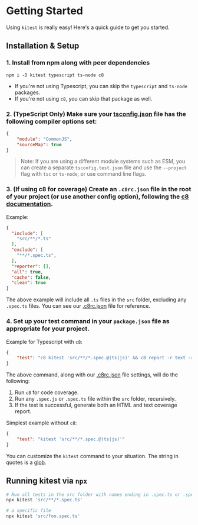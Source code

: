 # Getting Started

Using `kitest` is really easy! Here's a quick guide to get you started.

## Installation & Setup

### 1. Install from npm along with peer dependencies

```console
npm i -D kitest typescript ts-node c8 
```

- If you're not using Typescript, you can skip the `typescript` and `ts-node` packages.
- If you're not using `c8`, you can skip that package as well.
   
### 2. (TypeScript Only) Make sure your [tsconfig.json](../tsconfig.json) file has the following compiler options set:

```json
{
    "module": "CommonJS",
    "sourceMap": true
}
```

> Note: If you are using a different module systems such as ESM, you can create a separate `tsconfig.test.json` file and use the `--project` flag with `tsc` or `ts-node`, or use command line flags.

### 3. (If using c8 for coverage) Create an `.c8rc.json` file in the root of your project (or use another config option), following the [c8 documentation](https://github.com/bcoe/c8). 

Example:

```json
{
  "include": [
    "src/**/*.ts"
  ],
  "exclude": [
    "**/*.spec.ts",
  ],
  "reporter": [], 
  "all": true,
  "cache": false,
  "clean": true
}
```

The above example will include all `.ts` files in the `src` folder, excluding any `.spec.ts` files. You can see our [.c8rc.json](../.c8rc.json) file for reference.

### 4. Set up your test command in your `package.json` file as appropriate for your project.

Example for Typescript with `c8`:

```json
{
    "test": "c8 kitest 'src/**/*.spec.@(ts|js)' && c8 report -r text -r html"
}
```

The above command, along with our [.c8rc.json](../.c8rc.json) file settings, will do the following:

1. Run `c8` for code coverage.
2. Run any  `.spec.js` or `.spec.ts` file within the `src` folder, recursively.
3. If the test is successful, generate both an HTML and text coverage report.

Simplest example without `c8`:

```json
{
    "test": "kitest 'src/**/*.spec.@(ts|js)'"
}
```

You can customize the `kitest` command to your situation. The string in quotes is a [glob](https://github.com/terkelg/tiny-glob).

## Running kitest via `npx`

```bash
# Run all tests in the src folder with names ending in .spec.ts or .spec.js (glob)
npx kitest 'src/**/*.spec.ts'

# a specific file
npx kitest 'src/foo.spec.ts'
```
